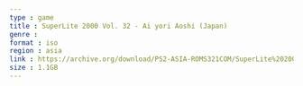 ```yaml
---
type : game
title : SuperLite 2000 Vol. 32 - Ai yori Aoshi (Japan)
genre : 
format : iso
region : asia
link : https://archive.org/download/PS2-ASIA-ROMS321COM/SuperLite%202000%20Vol.%2032%20-%20Ai%20yori%20Aoshi%20%28Japan%29.7z
size : 1.1GB
---
```


